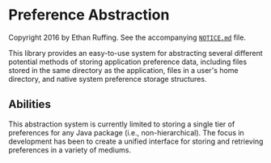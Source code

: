 Preference Abstraction
======================
Copyright 2016 by Ethan Ruffing. See the accompanying [`NOTICE.md`](NOTICE.md)
file.

This library provides an easy-to-use system for abstracting several different
potential methods of storing application preference data, including files stored
in the same directory as the application, files in a user's home directory, and
native system preference storage structures.

Abilities
---------
This abstraction system is currently limited to storing a single tier of 
preferences for any Java package (i.e., non-hierarchical). The focus in 
development has been to create a unified interface for storing and retrieving
preferences in a variety of mediums.
